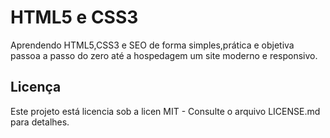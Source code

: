 # HTML5 e CSS3
Aprendendo HTML5,CSS3 e SEO de forma simples,prática e objetiva passoa a passo do zero até a hospedagem um site moderno e responsivo.
 
 
<h2>Licença</h2>
Este projeto está licencia sob a licen MIT - Consulte o arquivo LICENSE.md para detalhes.
